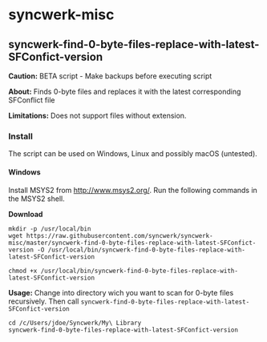 # syncwerk-misc

## syncwerk-find-0-byte-files-replace-with-latest-SFConfict-version

**Caution:** BETA script - Make backups before executing script

**About:** Finds 0-byte files and replaces it with the latest corresponding SFConflict file

**Limitations:** Does not support files without extension.

### Install
The script can be used on Windows, Linux and possibly macOS (untested).

#### Windows
Install MSYS2 from http://www.msys2.org/. Run the following commands in the MSYS2 shell.

**Download**
```
mkdir -p /usr/local/bin
wget https://raw.githubusercontent.com/syncwerk/syncwerk-misc/master/syncwerk-find-0-byte-files-replace-with-latest-SFConfict-version -O /usr/local/bin/syncwerk-find-0-byte-files-replace-with-latest-SFConfict-version

chmod +x /usr/local/bin/syncwerk-find-0-byte-files-replace-with-latest-SFConfict-version
```

**Usage:** Change into directory wich you want to scan for 0-byte files recursively. Then call `syncwerk-find-0-byte-files-replace-with-latest-SFConfict-version`
```
cd /c/Users/jdoe/Syncwerk/My\ Library
syncwerk-find-0-byte-files-replace-with-latest-SFConfict-version
```
